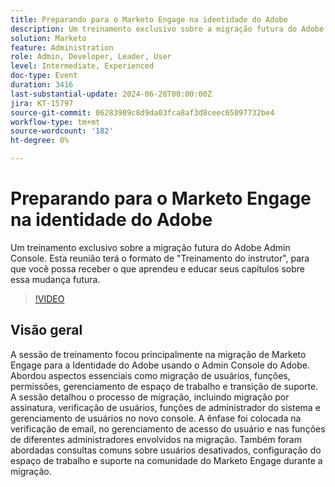 ```yaml
---
title: Preparando para o Marketo Engage na identidade do Adobe
description: Um treinamento exclusivo sobre a migração futura do Adobe Admin Console. Esta reunião terá o formato de "Treinamento do instrutor", para que você possa receber o que aprendeu e educar seus capítulos sobre essa mudança futura.
solution: Marketo
feature: Administration
role: Admin, Developer, Leader, User
level: Intermediate, Experienced
doc-type: Event
duration: 3416
last-substantial-update: 2024-06-28T00:00:00Z
jira: KT-15797
source-git-commit: 06283989c8d9da03fca8af3d8ceec65097732be4
workflow-type: tm+mt
source-wordcount: '182'
ht-degree: 0%

---
```



# Preparando para o Marketo Engage na identidade do Adobe

Um treinamento exclusivo sobre a migração futura do Adobe Admin Console. Esta reunião terá o formato de &quot;Treinamento do instrutor&quot;, para que você possa receber o que aprendeu e educar seus capítulos sobre essa mudança futura.

>[!VIDEO](https://video.tv.adobe.com/v/3430920/?learn=on)

## Visão geral

A sessão de treinamento focou principalmente na migração de Marketo Engage para a Identidade do Adobe usando o Admin Console do Adobe. Abordou aspectos essenciais como migração de usuários, funções, permissões, gerenciamento de espaço de trabalho e transição de suporte. A sessão detalhou o processo de migração, incluindo migração por assinatura, verificação de usuários, funções de administrador do sistema e gerenciamento de usuários no novo console. A ênfase foi colocada na verificação de email, no gerenciamento de acesso do usuário e nas funções de diferentes administradores envolvidos na migração. Também foram abordadas consultas comuns sobre usuários desativados, configuração do espaço de trabalho e suporte na comunidade do Marketo Engage durante a migração.
